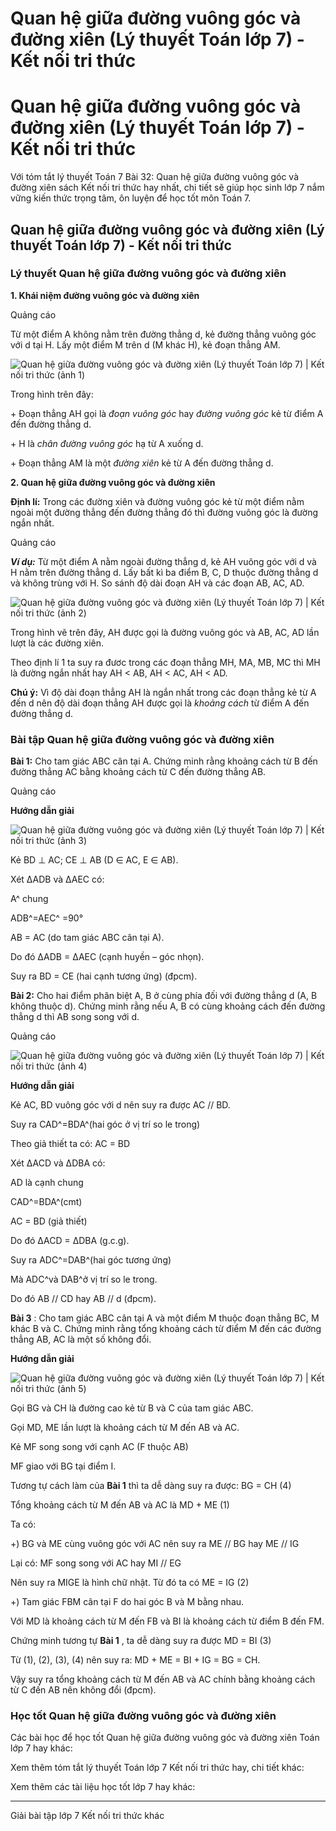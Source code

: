 # Quan hệ giữa đường vuông góc và đường xiên (Lý thuyết Toán lớp 7) - Kết nối tri thức

# Quan hệ giữa đường vuông góc và đường xiên (Lý thuyết Toán lớp 7) - Kết nối tri thức

Với tóm tắt lý thuyết Toán 7 Bài 32: Quan hệ giữa đường vuông góc và đường xiên sách Kết nối tri thức hay nhất, chi tiết sẽ giúp học sinh lớp 7 nắm vững kiến thức trọng tâm, ôn luyện để học tốt môn Toán 7.

## Quan hệ giữa đường vuông góc và đường xiên (Lý thuyết Toán lớp 7) - Kết nối tri thức

### **Lý thuyết Quan hệ giữa đường vuông góc và đường xiên**

**1\. Khái niệm đường vuông góc và đường xiên**

Quảng cáo

Từ một điểm A không nằm trên đường thẳng d, kẻ đường thẳng vuông góc với d tại H. Lấy một điểm M trên d (M khác H), kẻ đoạn thẳng AM.

![Quan hệ giữa đường vuông góc và đường xiên \(Lý thuyết Toán lớp 7\) | Kết nối tri thức \(ảnh 1\)](https://vietjack.com/toan-7-kn/images/ly-thuyet-bai-32-quan-he-duong-vuong-goc-va-duong-xien.PNG)

Trong hình trên đây:

\+ Đoạn thẳng AH gọi là _đoạn vuông góc_ hay _đường vuông góc_ kẻ từ điểm A đến đường thẳng d.

\+ H là _chân đường vuông góc_ hạ từ A xuống d.

\+ Đoạn thẳng AM là một _đường xiên_ kẻ từ A đến đường thẳng d.

**2\. Quan hệ giữa đường vuông góc và đường xiên**

**Định lí:** Trong các đường xiên và đường vuông góc kẻ từ một điểm nằm ngoài một đường thẳng đến đường thẳng đó thì đường vuông góc là đường ngắn nhất.

Quảng cáo

**_Ví dụ:_** Từ một điểm A nằm ngoài đường thẳng d, kẻ AH vuông góc với d và H nằm trên đường thẳng d. Lấy bất kì ba điểm B, C, D thuộc đường thẳng d và không trùng với H. So sánh độ dài đoạn AH và các đoạn AB, AC, AD.

![Quan hệ giữa đường vuông góc và đường xiên \(Lý thuyết Toán lớp 7\) | Kết nối tri thức \(ảnh 2\)](https://vietjack.com/toan-7-kn/images/ly-thuyet-bai-32-quan-he-duong-vuong-goc-va-duong-xien-1.PNG)

Trong hình vẽ trên đây, AH được gọi là đường vuông góc và AB, AC, AD lần lượt là các đường xiên.

Theo định lí 1 ta suy ra đươc trong các đoạn thẳng MH, MA, MB, MC thì MH là đường ngắn nhất hay AH < AB, AH < AC, AH < AD.

**Chú ý:** Vì độ dài đoạn thẳng AH là ngắn nhất trong các đoạn thẳng kẻ từ A đến d nên độ dài đoạn thẳng AH được gọi là _khoảng cách_ từ điểm A đến đường thẳng d.

### **Bài tập Quan hệ giữa đường vuông góc và đường xiên**

**Bài 1:** Cho tam giác ABC cân tại A. Chứng minh rằng khoảng cách từ B đến đường thẳng AC bằng khoảng cách từ C đến đường thẳng AB.

Quảng cáo

**Hướng dẫn giải**

![Quan hệ giữa đường vuông góc và đường xiên \(Lý thuyết Toán lớp 7\) | Kết nối tri thức \(ảnh 3\)](https://vietjack.com/toan-7-kn/images/ly-thuyet-bai-32-quan-he-duong-vuong-goc-va-duong-xien-2.PNG)

Kẻ BD ⊥ AC; CE ⊥ AB (D ∈ AC, E ∈ AB).

Xét ∆ADB và ∆AEC có:

A^ chung

ADB^=AEC^ =90°

AB = AC (do tam giác ABC cân tại A).

Do đó ∆ADB = ∆AEC (cạnh huyền – góc nhọn).

Suy ra BD = CE (hai cạnh tương ứng) (đpcm).

**Bài 2:** Cho hai điểm phân biệt A, B ở cùng phía đối với đường thẳng d (A, B không thuộc d). Chứng minh rằng nếu A, B có cùng khoảng cách đến đường thẳng d thì AB song song với d.

Quảng cáo

![Quan hệ giữa đường vuông góc và đường xiên \(Lý thuyết Toán lớp 7\) | Kết nối tri thức \(ảnh 4\)](https://vietjack.com/toan-7-kn/images/ly-thuyet-bai-32-quan-he-duong-vuong-goc-va-duong-xien-3.PNG)

**Hướng dẫn giải**

Kẻ AC, BD vuông góc với d nên suy ra được AC // BD.

Suy ra CAD^=BDA^(hai góc ở vị trí so le trong)

Theo giả thiết ta có: AC = BD

Xét ∆ACD và ∆DBA có:

AD là cạnh chung

CAD^=BDA^(cmt)

AC = BD (giả thiết)

Do đó ∆ACD = ∆DBA (g.c.g). 

Suy ra ADC^=DAB^(hai góc tương ứng)

Mà ADC^và DAB^ở vị trí so le trong.

Do đó AB // CD hay AB // d (đpcm).

**Bài 3** : Cho tam giác ABC cân tại A và một điểm M thuộc đoạn thẳng BC, M khác B và C. Chứng minh rằng tổng khoảng cách từ điểm M đến các đường thẳng AB, AC là một số không đổi.

**Hướng dẫn giải**

![Quan hệ giữa đường vuông góc và đường xiên \(Lý thuyết Toán lớp 7\) | Kết nối tri thức \(ảnh 5\)](https://vietjack.com/toan-7-kn/images/ly-thuyet-bai-32-quan-he-duong-vuong-goc-va-duong-xien-4.PNG)

Gọi BG và CH là đường cao kẻ từ B và C của tam giác ABC.

Gọi MD, ME lần lượt là khoảng cách từ M đến AB và AC.

Kẻ MF song song với cạnh AC (F thuộc AB)

MF giao với BG tại điểm I.

Tương tự cách làm của **Bài 1** thì ta dễ dàng suy ra được: BG = CH (4)

Tổng khoảng cách từ M đến AB và AC là MD + ME (1)

Ta có:

+) BG và ME cùng vuông góc với AC nên suy ra ME // BG hay ME // IG

Lại có: MF song song với AC hay MI // EG

Nên suy ra MIGE là hình chữ nhật. Từ đó ta có ME = IG (2)

+) Tam giác FBM cân tại F do hai góc B và M bằng nhau. 

Với MD là khoảng cách từ M đến FB và BI là khoảng cách từ điểm B đến FM. 

Chứng minh tương tự **Bài 1** , ta dễ dàng suy ra được MD = BI (3)

Từ (1), (2), (3), (4) nên suy ra: MD + ME = BI + IG = BG = CH.

Vậy suy ra tổng khoảng cách từ M đến AB và AC chính bằng khoảng cách từ C đến AB nên không đổi (đpcm).

### **Học tốt Quan hệ giữa đường vuông góc và đường xiên**

Các bài học để học tốt Quan hệ giữa đường vuông góc và đường xiên Toán lớp 7 hay khác:

Xem thêm tóm tắt lý thuyết Toán lớp 7 Kết nối tri thức hay, chi tiết khác:

Xem thêm các tài liệu học tốt lớp 7 hay khác:

* * *

Giải bài tập lớp 7 Kết nối tri thức khác
